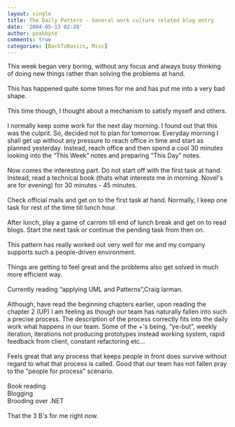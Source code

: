 ```yaml
---
layout: single
title: The Daily Pattern - General work culture related blog entry
date: '2004-05-13 02:20'
author: peakbyte
comments: true
categories: [BackToBasics, Misc]
---
```

This week began very boring, without any focus and always busy thinking of doing new things rather than solving the problems at hand.
<br />
<br />This has happened quite some times for me and has put me into a very bad shape.
<br />
<br />This time though, I thought about a mechanism to satisfy myself and others.
<br />
<br />I normally keep some work for the next day morning. I found out that this was the culprit. So, decided not to plan for tomorrow. Everyday morning I shall get up without any pressure to reach office in time and start as planned yesterday. Instead, reach office and then spend a cool 30 minutes looking into the “This Week” notes and preparing “This Day” notes.
<br />
<br />Now comes the interesting part. Do not start off with the first task at hand. Instead, read a technical book (thats what interests me in morning. Novel's are for evening) for 30 minutes - 45 minutes.
<br />
<br />Check official mails and get on to the first task at hand. Normally, I keep one task for rest of the time till lunch hour.
<br />
<br />After lunch, play a game of carrom till end of lunch break and get on to read blogs. Start the next task or continue the pending task from then on.
<br />
<br />This pattern has really worked out very well for me and my company supports such a people-driven environment.
<br />
<br />Things are getting to feel great and the problems also get solved in much more efficient way.
<br />
<br />Currently reading “applying UML and Patterns”,Craig larman.
<br />
<br />Although, have read the beginning chapters earlier, upon reading the chapter 2 (UP) I am feeling as though our team has naturally fallen into such a precise process. The description of the process correctly fits into the daily work what happens in our team. Some of the +'s being, “ye-but”, weekly iteration, iterations not producing prototypes instead working system, rapid feedback from client, constant refactoring etc...
<br />
<br />Feels great that any process that keeps people in front does survive without regard to what that process is called. Good that our team has not fallen pray to the “people for process” scenario.
<br />
<br />Book reading
<br />Blogging
<br />Brooding over .NET
<br />
<br />That the 3 B's for me right now.
<br />
